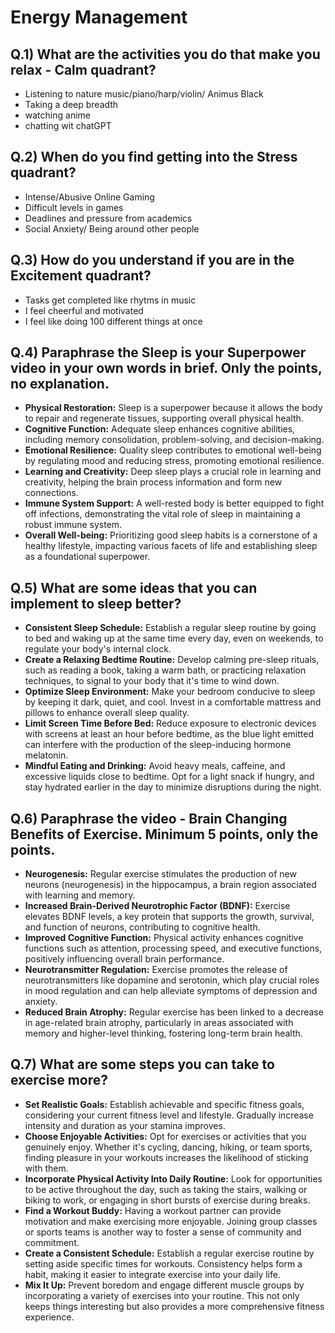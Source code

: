 # Energy Management

## Q.1) What are the activities you do that make you relax - Calm quadrant?
- Listening to nature music/piano/harp/violin/ Animus Black
- Taking a deep breadth
- watching anime
- chatting wit chatGPT

## Q.2) When do you find getting into the Stress quadrant?
- Intense/Abusive Online Gaming
- Difficult levels in games
- Deadlines and pressure from academics
- Social Anxiety/ Being around other people

## Q.3) How do you understand if you are in the Excitement quadrant?
- Tasks get completed like rhytms in music
- I feel cheerful and motivated
- I feel like doing 100 different things at once

## Q.4) Paraphrase the Sleep is your Superpower video in your own words in brief. Only the points, no explanation.
- **Physical Restoration:** Sleep is a superpower because it allows the body to repair and regenerate tissues, supporting overall physical health.
- **Cognitive Function:** Adequate sleep enhances cognitive abilities, including memory consolidation, problem-solving, and decision-making.
- **Emotional Resilience:** Quality sleep contributes to emotional well-being by regulating mood and reducing stress, promoting emotional resilience.
- **Learning and Creativity:** Deep sleep plays a crucial role in learning and creativity, helping the brain process information and form new connections.
- **Immune System Support:** A well-rested body is better equipped to fight off infections, demonstrating the vital role of sleep in maintaining a robust immune system.
- **Overall Well-being:** Prioritizing good sleep habits is a cornerstone of a healthy lifestyle, impacting various facets of life and establishing sleep as a foundational superpower.

## Q.5) What are some ideas that you can implement to sleep better?
- **Consistent Sleep Schedule:** Establish a regular sleep routine by going to bed and waking up at the same time every day, even on weekends, to regulate your body's internal clock.
- **Create a Relaxing Bedtime Routine:** Develop calming pre-sleep rituals, such as reading a book, taking a warm bath, or practicing relaxation techniques, to signal to your body that it's time to wind down.
- **Optimize Sleep Environment:** Make your bedroom conducive to sleep by keeping it dark, quiet, and cool. Invest in a comfortable mattress and pillows to enhance overall sleep quality.
- **Limit Screen Time Before Bed:** Reduce exposure to electronic devices with screens at least an hour before bedtime, as the blue light emitted can interfere with the production of the sleep-inducing hormone melatonin.
- **Mindful Eating and Drinking:** Avoid heavy meals, caffeine, and excessive liquids close to bedtime. Opt for a light snack if hungry, and stay hydrated earlier in the day to minimize disruptions during the night.

## Q.6) Paraphrase the video - Brain Changing Benefits of Exercise. Minimum 5 points, only the points.
- **Neurogenesis:** Regular exercise stimulates the production of new neurons (neurogenesis) in the hippocampus, a brain region associated with learning and memory.
- **Increased Brain-Derived Neurotrophic Factor (BDNF):** Exercise elevates BDNF levels, a key protein that supports the growth, survival, and function of neurons, contributing to cognitive health.
- **Improved Cognitive Function:** Physical activity enhances cognitive functions such as attention, processing speed, and executive functions, positively influencing overall brain performance.
- **Neurotransmitter Regulation:** Exercise promotes the release of neurotransmitters like dopamine and serotonin, which play crucial roles in mood regulation and can help alleviate symptoms of depression and anxiety.
- **Reduced Brain Atrophy:** Regular exercise has been linked to a decrease in age-related brain atrophy, particularly in areas associated with memory and higher-level thinking, fostering long-term brain health.

## Q.7) What are some steps you can take to exercise more?
- **Set Realistic Goals:** Establish achievable and specific fitness goals, considering your current fitness level and lifestyle. Gradually increase intensity and duration as your stamina improves.
- **Choose Enjoyable Activities:** Opt for exercises or activities that you genuinely enjoy. Whether it's cycling, dancing, hiking, or team sports, finding pleasure in your workouts increases the likelihood of sticking with them.
- **Incorporate Physical Activity Into Daily Routine:** Look for opportunities to be active throughout the day, such as taking the stairs, walking or biking to work, or engaging in short bursts of exercise during breaks.
- **Find a Workout Buddy:** Having a workout partner can provide motivation and make exercising more enjoyable. Joining group classes or sports teams is another way to foster a sense of community and commitment.
- **Create a Consistent Schedule:** Establish a regular exercise routine by setting aside specific times for workouts. Consistency helps form a habit, making it easier to integrate exercise into your daily life.
- **Mix It Up:** Prevent boredom and engage different muscle groups by incorporating a variety of exercises into your routine. This not only keeps things interesting but also provides a more comprehensive fitness experience.